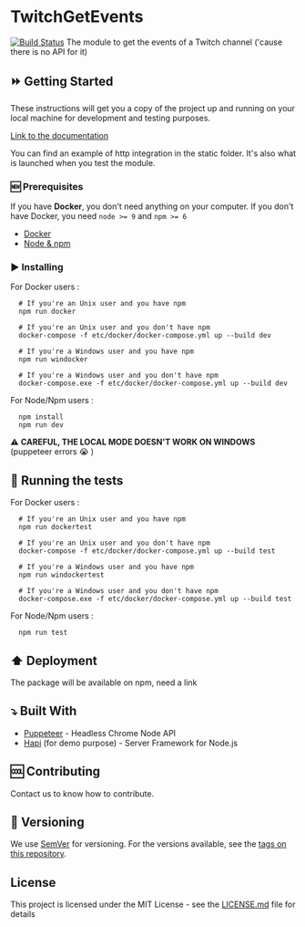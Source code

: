 # TwitchGetEvents
[![Build Status](https://travis-ci.org/Lund-Org/twitch-get-events.svg?branch=master)](https://travis-ci.org/Lund-Org/twitch-get-events)
The module to get the events of a Twitch channel ('cause there is no API for it)

## :fast_forward: Getting Started

These instructions will get you a copy of the project up and running on your local machine for development and testing purposes.

[Link to the documentation](https://lund-org.github.io/twitch-get-events/index.html)

You can find an example of http integration in the static folder.
It's also what is launched when you test the module.

### :new: Prerequisites

If you have **Docker**, you don't need anything on your computer.
If you don't have Docker, you need `node >= 9` and `npm >= 6`

- [Docker](https://www.docker.com/)
- [Node & npm](https://nodejs.org/en/)

### :arrow_forward: Installing

For Docker users :

      # If you're an Unix user and you have npm
      npm run docker

      # If you're an Unix user and you don't have npm
      docker-compose -f etc/docker/docker-compose.yml up --build dev

      # If you're a Windows user and you have npm
      npm run windocker

      # If you're a Windows user and you don't have npm
      docker-compose.exe -f etc/docker/docker-compose.yml up --build dev

For Node/Npm users :

      npm install
      npm run dev

:warning: **CAREFUL, THE LOCAL MODE DOESN'T WORK ON WINDOWS** (puppeteer errors :sob: )

## :arrows_counterclockwise: Running the tests

For Docker users :

      # If you're an Unix user and you have npm
      npm run dockertest

      # If you're an Unix user and you don't have npm
      docker-compose -f etc/docker/docker-compose.yml up --build test

      # If you're a Windows user and you have npm
      npm run windockertest

      # If you're a Windows user and you don't have npm
      docker-compose.exe -f etc/docker/docker-compose.yml up --build test

For Node/Npm users :

      npm run test

## :arrow_up: Deployment

The package will be available on npm, need a link

## :arrow_heading_down: Built With

* [Puppeteer](https://github.com/GoogleChrome/puppeteer) - Headless Chrome Node API
* [Hapi](https://github.com/hapijs/hapi) (for demo purpose) - Server Framework for Node.js

## :cool: Contributing

Contact us to know how to contribute.

## :1234: Versioning

We use [SemVer](http://semver.org/) for versioning. For the versions available, see the [tags on this repository](https://github.com/your/project/tags). 

## License

This project is licensed under the MIT License - see the [LICENSE.md](LICENSE.md) file for details
